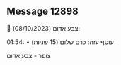 ## Message 12898

🔴 צבע אדום (08/10/2023):

01:54:
• עוטף עזה: כרם שלום (15 שניות)

צופר - צבע אדום

